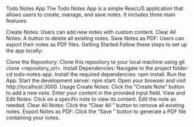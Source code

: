 Todo Notes App
The Todo Notes App is a simple ReactJS application that allows users to create, manage, and save notes. It includes three main features:

Create Notes: Users can add new notes with custom content.
Clear All Notes: A button to delete all existing notes.
Save Notes as PDF: Users can export their notes as PDF files.
Getting Started
Follow these steps to set up the app locally:

Clone the Repository:
Clone this repository to your local machine using git clone <repository_url>.
Install Dependencies:
Navigate to the project folder: cd todo-notes-app.
Install the required dependencies: npm install.
Run the App:
Start the development server: npm start.
Open your browser and visit http://localhost:3000.
Usage
Create Notes:
Click the “Create Note” button to add a new note.
Enter your content in the provided input field.
View and Edit Notes:
Click on a specific note to view its content.
Edit the note as needed.
Clear All Notes:
Click the “Clear All ” button to remove all existing notes.
Export Notes as PDF:
Click the “Save ” button to generate a PDF file containing your notes.
